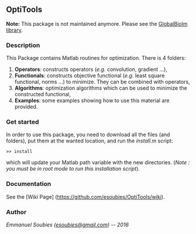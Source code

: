 ## OptiTools

**Note:** This package is not maintained anymore. Please see the [GlobalBioIm library](https://biomedical-imaging-group.github.io/GlobalBioIm/).

### Description
  This Package contains Matlab routines for optimization. There is 4 folders:
  
1. **Operators**: constructs operators (*e.g.* convolution, gradient ...),
2. **Functionals**: constructs objective functional (*e.g.* least square functional, norms ...) to minimize. They can be combined                       with operators,
3. **Algorithms**: optimization algorithms which can be used to minimize the constructed functional,
4. **Examples**: some examples showing how to use this material are provided.

### Get started
  In order to use this package, you need to download all the files (and folders), put them at the wanted location, and run the *install.m* script:
  ```
  >> install
  ```
  which will update your Matlab path variable with the new directories. (*Note : you must be in root mode to run this installation script*).
  
### Documentation

See the [Wiki Page] (https://github.com/esoubies/OptiTools/wiki).
  
### Author

  *Emmanuel Soubies (esoubies@gmail.com) -- 2016*

